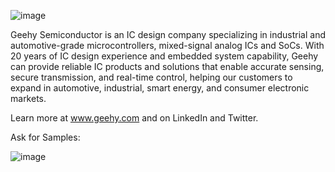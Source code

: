 ![image](https://user-images.githubusercontent.com/110007518/224920727-7dd0e2db-2925-4535-8e1f-d754c35dc238.jpeg)

Geehy Semiconductor is an IC design company specializing in industrial and automotive-grade microcontrollers, mixed-signal analog ICs and SoCs. With 20 years of IC design experience and embedded system capability, Geehy can provide reliable IC products and solutions that enable accurate sensing, secure transmission, and real-time control, helping our customers to expand in automotive, industrial, smart energy, and consumer electronic markets.
 
Learn more at www.geehy.com and on LinkedIn and Twitter.

Ask for Samples:

![image](https://user-images.githubusercontent.com/110007518/224923419-1a45ea34-55d1-47e3-887e-1e5725dfb7b2.png)

<!--

**Here are some ideas to get you started:**

🙋‍♀️ A short introduction - what is your organization all about?![image](https://user-images.githubusercontent.com/110007518/224921001-33c49c06-2b4a-40b8-ae1e-d513e078e3d0.jpeg)

🌈 Contribution guidelines - how can the community get involved?
👩‍💻 Useful resources - where can the community find your docs? Is there anything else the community should know?
🍿 Fun facts - what does your team eat for breakfast?
🧙 Remember, you can do mighty things with the power of [Markdown](https://docs.github.com/github/writing-on-github/getting-started-with-writing-and-formatting-on-github/basic-writing-and-formatting-syntax)
-->
